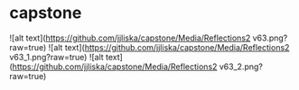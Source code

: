 # capstone
![alt text](https://github.com/jjliska/capstone/Media/Reflections2 v63.png?raw=true)
![alt text](https://github.com/jjliska/capstone/Media/Reflections2 v63_1.png?raw=true)
![alt text](https://github.com/jjliska/capstone/Media/Reflections2 v63_2.png?raw=true)
